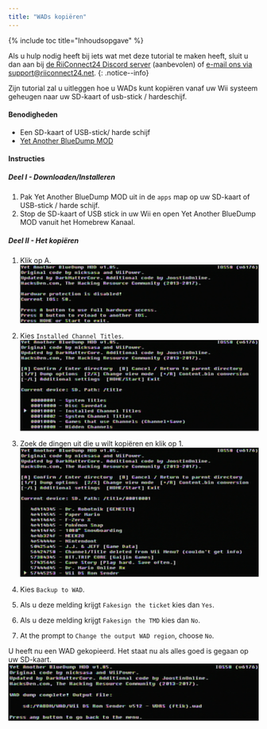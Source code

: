 ```yaml
---
title: "WADs kopiëren"
---
```


{% include toc title="Inhoudsopgave" %}

Als u hulp nodig heeft bij iets wat met deze tutorial te maken heeft, sluit u dan aan bij [de RiiConnect24 Discord server](https://discord.gg/b4Y7jfD) (aanbevolen) of [e-mail ons via support@riiconnect24.net](mailto:support@riiconnect24.net).
{: .notice--info}

Zijn tutorial zal u uitleggen hoe u WADs kunt kopiëren vanaf uw Wii systeem geheugen naar uw SD-kaart of usb-stick / hardeschijf.

#### Benodigheden
* Een SD-kaart of USB-stick/ harde schijf
* [Yet Another BlueDump MOD](/assets/files/YABDM.zip)

#### Instructies
##### Deel I - Downloaden/Installeren

1. Pak Yet Another BlueDump MOD uit in de `apps` map op uw SD-kaart of USB-stick / harde schijf.
2. Stop de SD-kaart of USB stick in uw Wii en open Yet Another BlueDump MOD vanuit het Homebrew Kanaal.

##### Deel II - Het kopiëren
1. Klik op A. ![Druk op A](/images/DumpWADS/2.png)

2. Kies `Installed Channel Titles`. ![Installed Channel Titles](/images/DumpWADS/3.png)

3. Zoek de dingen uit die u wilt kopiëren en klik op 1. ![Find channel](/images/DumpWADS/4.png)

4. Kies `Backup to WAD`.
5. Als u deze melding krijgt `Fakesign the ticket` kies dan `Yes`.
6. Als u deze melding krijgt `Fakesign the TMD` kies dan `No`.
7. At the prompt to `Change the output WAD region`, choose `No`.

U heeft nu een WAD gekopieerd. Het staat nu als alles goed is gegaan op uw SD-kaart. ![Done](/images/DumpWADS/5.png)
